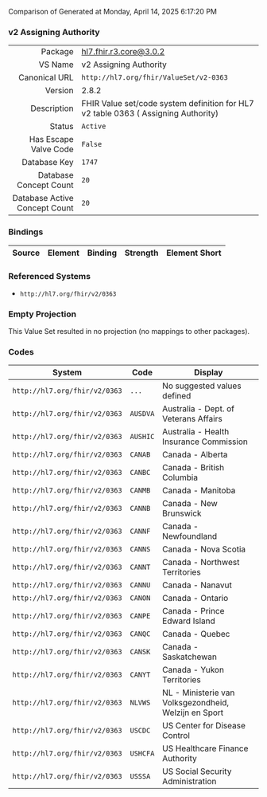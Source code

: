 Comparison of 
Generated at Monday, April 14, 2025 6:17:20 PM

### v2 Assigning Authority

|      |     |
| ---: | --- |
| Package | hl7.fhir.r3.core@3.0.2 |
| VS Name | v2 Assigning Authority |
| Canonical URL | `http://hl7.org/fhir/ValueSet/v2-0363` |
| Version | 2.8.2 |
| Description | FHIR Value set/code system definition for HL7 v2 table 0363 ( Assigning Authority) |
| Status | `Active` |
| Has Escape Valve Code | `False` |
| Database Key | `1747` |
| Database Concept Count | `20` |
| Database Active Concept Count | `20` |
### Bindings

| Source | Element | Binding | Strength | Element Short |
| ------ | ------- | ------- | -------- | ------------- |

### Referenced Systems

* `http://hl7.org/fhir/v2/0363`
### Empty Projection

This Value Set resulted in no projection (no mappings to other packages).

### Codes

| System | Code | Display |
| ------ | ---- | ------- |
| `http://hl7.org/fhir/v2/0363` | `...` | No suggested values defined |
| `http://hl7.org/fhir/v2/0363` | `AUSDVA` | Australia - Dept. of Veterans Affairs |
| `http://hl7.org/fhir/v2/0363` | `AUSHIC` | Australia - Health Insurance Commission |
| `http://hl7.org/fhir/v2/0363` | `CANAB` | Canada - Alberta |
| `http://hl7.org/fhir/v2/0363` | `CANBC` | Canada - British Columbia |
| `http://hl7.org/fhir/v2/0363` | `CANMB` | Canada - Manitoba |
| `http://hl7.org/fhir/v2/0363` | `CANNB` | Canada - New Brunswick |
| `http://hl7.org/fhir/v2/0363` | `CANNF` | Canada - Newfoundland |
| `http://hl7.org/fhir/v2/0363` | `CANNS` | Canada - Nova Scotia |
| `http://hl7.org/fhir/v2/0363` | `CANNT` | Canada - Northwest Territories |
| `http://hl7.org/fhir/v2/0363` | `CANNU` | Canada - Nanavut |
| `http://hl7.org/fhir/v2/0363` | `CANON` | Canada - Ontario |
| `http://hl7.org/fhir/v2/0363` | `CANPE` | Canada - Prince Edward Island |
| `http://hl7.org/fhir/v2/0363` | `CANQC` | Canada - Quebec |
| `http://hl7.org/fhir/v2/0363` | `CANSK` | Canada - Saskatchewan |
| `http://hl7.org/fhir/v2/0363` | `CANYT` | Canada - Yukon Territories |
| `http://hl7.org/fhir/v2/0363` | `NLVWS` | NL - Ministerie van Volksgezondheid, Welzijn en Sport |
| `http://hl7.org/fhir/v2/0363` | `USCDC` | US Center for Disease Control |
| `http://hl7.org/fhir/v2/0363` | `USHCFA` | US Healthcare Finance Authority |
| `http://hl7.org/fhir/v2/0363` | `USSSA` | US Social Security Administration |

